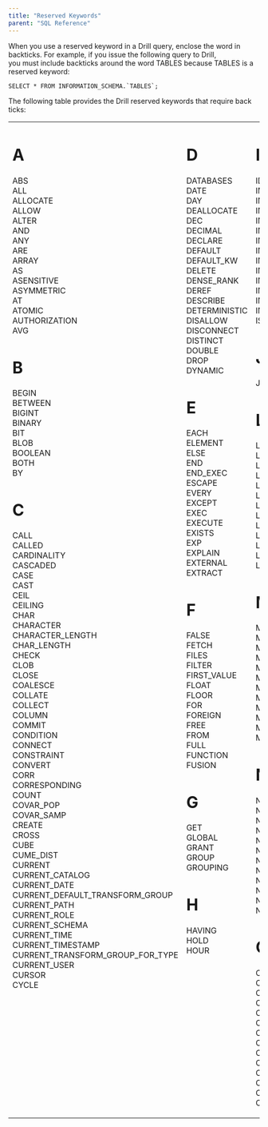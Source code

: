 ```yaml
---
title: "Reserved Keywords"
parent: "SQL Reference"
---
```

When you use a reserved keyword in a Drill query, enclose the word in
backticks. For example, if you issue the following query to Drill,  
you must include backticks around the word TABLES because TABLES is a reserved
keyword:

``SELECT * FROM INFORMATION_SCHEMA.`TABLES`;``

The following table provides the Drill reserved keywords that require back
ticks:

<table ><tbody><tr><td valign="top" ><h1 id="ReservedKeywords-A">A</h1><p>ABS<br />ALL<br />ALLOCATE<br />ALLOW<br />ALTER<br />AND<br />ANY<br />ARE<br />ARRAY<br />AS<br />ASENSITIVE<br />ASYMMETRIC<br />AT<br />ATOMIC<br />AUTHORIZATION<br />AVG</p><h1 id="ReservedKeywords-B">B</h1><p>BEGIN<br />BETWEEN<br />BIGINT<br />BINARY<br />BIT<br />BLOB<br />BOOLEAN<br />BOTH<br />BY</p><h1 id="ReservedKeywords-C">C</h1><p>CALL<br />CALLED<br />CARDINALITY<br />CASCADED<br />CASE<br />CAST<br />CEIL<br />CEILING<br />CHAR<br />CHARACTER<br />CHARACTER_LENGTH<br />CHAR_LENGTH<br />CHECK<br />CLOB<br />CLOSE<br />COALESCE<br />COLLATE<br />COLLECT<br />COLUMN<br />COMMIT<br />CONDITION<br />CONNECT<br />CONSTRAINT<br />CONVERT<br />CORR<br />CORRESPONDING<br />COUNT<br />COVAR_POP<br />COVAR_SAMP<br />CREATE<br />CROSS<br />CUBE<br />CUME_DIST<br />CURRENT<br />CURRENT_CATALOG<br />CURRENT_DATE<br />CURRENT_DEFAULT_TRANSFORM_GROUP<br />CURRENT_PATH<br />CURRENT_ROLE<br />CURRENT_SCHEMA<br />CURRENT_TIME<br />CURRENT_TIMESTAMP<br />CURRENT_TRANSFORM_GROUP_FOR_TYPE<br />CURRENT_USER<br />CURSOR<br />CYCLE</p></td><td valign="top" ><h1 id="ReservedKeywords-D">D</h1><p>DATABASES<br />DATE<br />DAY<br />DEALLOCATE<br />DEC<br />DECIMAL<br />DECLARE<br />DEFAULT<br />DEFAULT_KW<br />DELETE<br />DENSE_RANK<br />DEREF<br />DESCRIBE<br />DETERMINISTIC<br />DISALLOW<br />DISCONNECT<br />DISTINCT<br />DOUBLE<br />DROP<br />DYNAMIC</p><h1 id="ReservedKeywords-E">E</h1><p>EACH<br />ELEMENT<br />ELSE<br />END<br />END_EXEC<br />ESCAPE<br />EVERY<br />EXCEPT<br />EXEC<br />EXECUTE<br />EXISTS<br />EXP<br />EXPLAIN<br />EXTERNAL<br />EXTRACT</p><h1 id="ReservedKeywords-F">F</h1><p>FALSE<br />FETCH<br />FILES<br />FILTER<br />FIRST_VALUE<br />FLOAT<br />FLOOR<br />FOR<br />FOREIGN<br />FREE<br />FROM<br />FULL<br />FUNCTION<br />FUSION</p><h1 id="ReservedKeywords-G">G</h1><p>GET<br />GLOBAL<br />GRANT<br />GROUP<br />GROUPING</p><h1 id="ReservedKeywords-H">H</h1><p>HAVING<br />HOLD<br />HOUR</p></td><td valign="top" ><h1 id="ReservedKeywords-I">I</h1><p>IDENTITY<br />IMPORT<br />IN<br />INDICATOR<br />INNER<br />INOUT<br />INSENSITIVE<br />INSERT<br />INT<br />INTEGER<br />INTERSECT<br />INTERSECTION<br />INTERVAL<br />INTO<br />IS</p><h1 id="ReservedKeywords-J">J</h1><p>JOIN</p><h1 id="ReservedKeywords-L">L</h1><p>LANGUAGE<br />LARGE<br />LAST_VALUE<br />LATERAL<br />LEADING<br />LEFT<br />LIKE<br />LIMIT<br />LN<br />LOCAL<br />LOCALTIME<br />LOCALTIMESTAMP<br />LOWER</p><h1 id="ReservedKeywords-M">M</h1><p>MATCH<br />MAX<br />MEMBER<br />MERGE<br />METHOD<br />MIN<br />MINUTE<br />MOD<br />MODIFIES<br />MODULE<br />MONTH<br />MULTISET</p><h1 id="ReservedKeywords-N">N</h1><p>NATIONAL<br />NATURAL<br />NCHAR<br />NCLOB<br />NEW<br />NO<br />NONE<br />NORMALIZE<br />NOT<br />NULL<br />NULLIF<br />NUMERIC</p><h1 id="ReservedKeywords-O">O</h1><p>OCTET_LENGTH<br />OF<br />OFFSET<br />OLD<br />ON<br />ONLY<br />OPEN<br />OR<br />ORDER<br />OUT<br />OUTER<br />OVER<br />OVERLAPS<br />OVERLAY</p></td><td valign="top" colspan="1" ><h1 id="ReservedKeywords-P">P</h1><p>PARAMETER<br />PARTITION<br />PERCENTILE_CONT<br />PERCENTILE_DISC<br />PERCENT_RANK<br />POSITION<br />POWER<br />PRECISION<br />PREPARE<br />PRIMARY<br />PROCEDURE</p><h1 id="ReservedKeywords-R">R</h1><p>RANGE<br />RANK<br />READS<br />REAL<br />RECURSIVE<br />REF<br />REFERENCES<br />REFERENCING<br />REGR_AVGX<br />REGR_AVGY<br />REGR_COUNT<br />REGR_INTERCEPT<br />REGR_R2<br />REGR_SLOPE<br />REGR_SXX<br />REGR_SXY<br />RELEASE<br />REPLACE<br />RESULT<br />RETURN<br />RETURNS<br />REVOKE<br />RIGHT<br />ROLLBACK<br />ROLLUP<br />ROW<br />ROWS<br />ROW_NUMBER</p><h1 id="ReservedKeywords-S">S</h1><p>SAVEPOINT<br />SCHEMAS<br />SCOPE<br />SCROLL<br />SEARCH<br />SECOND<br />SELECT<br />SENSITIVE<br />SESSION_USER<br />SET<br />SHOW<br />SIMILAR<br />SMALLINT<br />SOME<br />SPECIFIC<br />SPECIFICTYPE<br />SQL<br />SQLEXCEPTION<br />SQLSTATE<br />SQLWARNING<br />SQRT<br />START<br />STATIC<br />STDDEV_POP<br />STDDEV_SAMP<br />SUBMULTISET<br />SUBSTRING<br />SUM<br />SYMMETRIC<br />SYSTEM<br />SYSTEM_USER</p></td><td valign="top" colspan="1" ><h1 id="ReservedKeywords-T">T</h1><p>TABLE<br />TABLES<br />TABLESAMPLE<br />THEN<br />TIME<br />TIMESTAMP<br />TIMEZONE_HOUR<br />TIMEZONE_MINUTE<br />TINYINT<br />TO<br />TRAILING<br />TRANSLATE<br />TRANSLATION<br />TREAT<br />TRIGGER<br />TRIM<br />TRUE</p><h1 id="ReservedKeywords-U">U</h1><p>UESCAPE<br />UNION<br />UNIQUE<br />UNKNOWN<br />UNNEST<br />UPDATE<br />UPPER<br />USE<br />USER<br />USING</p><h1 id="ReservedKeywords-V">V</h1><p>VALUE<br />VALUES<br />VARBINARY<br />VARCHAR<br />VARYING<br />VAR_POP<br />VAR_SAMP</p><h1 id="ReservedKeywords-W">W</h1><p>WHEN<br />WHENEVER<br />WHERE<br />WIDTH_BUCKET<br />WINDOW<br />WITH<br />WITHIN<br />WITHOUT</p><h1 id="ReservedKeywords-Y">Y</h1><p>YEAR</p></td></tr></tbody></table></div>

